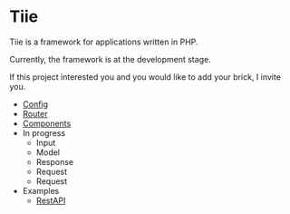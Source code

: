 # Tiie
Tiie is a framework for applications written in PHP.

Currently, the framework is at the development stage.

If this project interested you and you would like to add your brick, I invite you.

* [Config](doc/components/config/README.md)
* [Router](doc/components/router/README.md)
* [Components](doc/components/components/README.md)
* In progress
    * Input
    * Model
    * Response
    * Request
    * Request
* Examples
    * [RestAPI](doc/examples/rest-api/)
